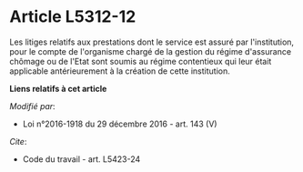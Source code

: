 # Article L5312-12

Les litiges relatifs aux prestations dont le service est assuré par l'institution, pour le compte de l'organisme chargé de la
gestion du régime d'assurance chômage ou de l'Etat sont soumis au régime contentieux qui leur était applicable antérieurement
à la création de cette institution.

**Liens relatifs à cet article**

_Modifié par_:

  - Loi n°2016-1918 du 29 décembre 2016 - art. 143 (V)

_Cite_:

  - Code du travail - art. L5423-24
